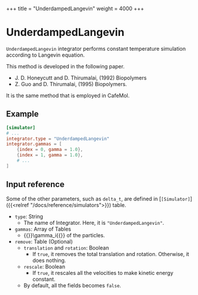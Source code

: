 +++
title = "UnderdampedLangevin"
weight = 4000
+++

# UnderdampedLangevin

`UnderdampedLangevin` integrator performs constant temperature simulation according to Langevin equation.

This method is developed in the following paper.

- J. D. Honeycutt and D. Thirumalai, (1992) Biopolymers
- Z. Guo and D. Thirumalai, (1995) Biopolymers.

It is the same method that is employed in CafeMol.

## Example

```toml
[simulator]
# ...
integrator.type = "UnderdampedLangevin"
integrator.gammas = [
    {index = 0, gamma = 1.0},
    {index = 1, gamma = 1.0},
    # ...
]
```

## Input reference

Some of the other parameters, such as `delta_t`, are defined in [`[Simulator]`]({{<relref "/docs/reference/simulators">}}) table.

- `type`: String
  - The name of Integrator. Here, it is `"UnderdampedLangevin"`.
- `gammas`: Array of Tables
  - {{<katex>}}\gamma_i{{</katex>}} of the particles.
- `remove`: Table (Optional)
  - `translation` and `rotation`: Boolean
    - If `true`, it removes the total translation and rotation. Otherwise, it does nothing.
  - `rescale`: Boolean
    - If `true`, it rescales all the velocities to make kinetic energy constant.
  - By default, all the fields becomes `false`.
